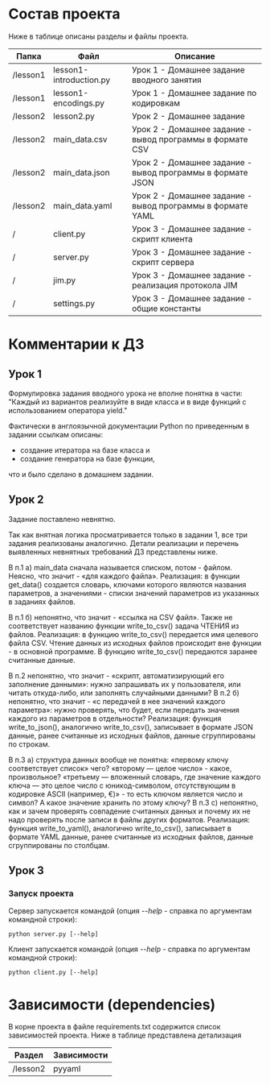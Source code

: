 # Состав проекта

Ниже в таблице описаны разделы и файлы проекта.

| Папка    | Файл                    | Описание                                                   |
|----------|-------------------------|------------------------------------------------------------|
| /lesson1 | lesson1-introduction.py | Урок 1 - Домашнее задание вводного занятия                 |
| /lesson1 | lesson1-encodings.py    | Урок 1 - Домашнее задание по кодировкам                    |
| /lesson2 | lesson2.py              | Урок 2 - Домашнее задание                                  |
| /lesson2 | main_data.csv           | Урок 2 - Домашнее задание - вывод программы в формате CSV  |
| /lesson2 | main_data.json          | Урок 2 - Домашнее задание - вывод программы в формате JSON |
| /lesson2 | main_data.yaml          | Урок 2 - Домашнее задание - вывод программы в формате YAML |
| /        | client.py               | Урок 3 - Домашнее задание - скрипт клиента                 |
| /        | server.py               | Урок 3 - Домашнее задание - скрипт сервера                 |
| /        | jim.py                  | Урок 3 - Домашнее задание - реализация протокола JIM       |
| /        | settings.py             | Урок 3 - Домашнее задание - общие константы                |

# Комментарии к ДЗ

## Урок 1

Формулировка задания вводного урока не вполне понятна в части: "Каждый из вариантов реализуйте в виде класса и в виде функций с использованием оператора yield."

Фактически в англоязычной документации Python по приведенным в задании ссылкам описаны: 
- создание итератора на базе класса и
- создание генератора на базе функции,

что и было сделано в домашнем задании.

## Урок 2

Задание поставлено невнятно. 

Так как внятная логика просматривается только в задании 1, все три задания реализованы аналогично. 
Детали реализации и перечень выявленных невнятных требований ДЗ представлены ниже.

В п.1 а) main_data сначала называется списком, потом - файлом. Неясно, что значит - «для каждого файла». 
Реализация: в функции get_data() создается словарь, ключами которого являются названия параметров, 
а значениями - списки значений параметров из указанных в заданиях файлов.

В п.1 б) непонятно, что значит - «ссылка на CSV файл». 
Также не соответствует названию функции write_to_csv() задача ЧТЕНИЯ из файлов. 
Реализация: в функцию write_to_csv() передается имя целевого файла CSV. 
Чтение данных из исходных файлов происходит вне функции - в основной программе. 
В функцию write_to_csv() передаются заранее считанные данные.

В п.2 непонятно, что значит - «скрипт, автоматизирующий его заполнение данными»: 
нужно запрашивать их у пользователя, или читать откуда-либо, или заполнять случайными данными? 
В п.2 б) непонятно, что значит - «с передачей в нее значений каждого параметра»: 
нужно проверять, что будет, если передать значения каждого из параметров в отдельности? 
Реализация: функция write_to_json(), аналогично write_to_csv(), записывает в формате JSON данные, 
ранее считанные из исходных файлов, данные сгруппированы по строкам.

В п.3 а) структура данных вообще не понятна: 
«первому ключу соответствует список» чего? 
«второму — целое число» - какое, произвольное? 
«третьему — вложенный словарь, где значение каждого ключа — это целое число с юникод-символом, 
отсутствующим в кодировке ASCII (например, €)» - то есть ключом является число и символ? 
А какое значение хранить по этому ключу? 
В п.3 с) непонятно, как и зачем проверять совпадение считанных данных 
и почему их не надо проверять после записи в файлы других форматов. 
Реализация: функция write_to_yaml(), аналогично write_to_csv(), записывает в формате YAML данные, 
ранее считанные из исходных файлов, данные сгруппированы по столбцам.

## Урок 3

### Запуск проекта

Сервер запускается командой (опция _--help_ - справка по аргументам командной строки):

    python server.py [--help]

Клиент запускается командой (опция _--help_ - справка по аргументам командной строки):

    python client.py [--help]

# Зависимости (dependencies)

В корне проекта в файле requirements.txt содержится список зависимостей проекта. 
Ниже в таблице представлена детализация 

| Раздел   | Зависимости |
|----------|-------------|
| /lesson2 | pyyaml      |
